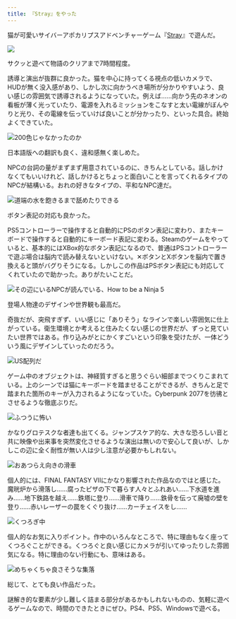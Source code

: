 ```yaml
---
title: 『Stray』をやった
---
```

猫が可愛いサイバーアポカリプスアドベンチャーゲーム『[Stray](https://store.steampowered.com/app/1332010/Stray/?l=japanese)』で遊んだ。

![](https://lh4.googleusercontent.com/AczcL0ArgCSW0VqLiP-sTA-jL9xtTU-24FS9piYFhDML6YKeCl0XfTg-JlKNi7sV1GdFzrMqMyDhiJQ-C_E1qpl1RTHZ-uEoC4Qhx5-o4T43D2xzOi9dmd-qnwlawnI5rREYVIHMQA2gzOBIOyMHHbyiN97jss0ciXw6W5bSX6eGlEw3qk97Ou5QtQ)

サクッと遊べて物語のクリアまで7時間程度。

誘導と演出が抜群に良かった。猫を中心に持ってくる視点の低いカメラで、HUDが無く没入感があり、しかし次に向かうべき場所が分かりやすいよう、良い感じの雰囲気で誘導されるようになっていた。例えば……向かう先のネオンの看板が薄く光っていたり、電源を入れるミッションをこなすと太い電線がぼんやりと光り、その電線を伝っていけば良いことが分かったり、といった具合。終始よくできていた。

![](https://lh4.googleusercontent.com/DFynVWcgPcFlcB8ZnYhCXkMqmMrAg9slyM_u8PCNa_iv7QhA6aDpj5r398iE4NsHOZvpP63KAFUOZKGP2StwI436PeOvphnlXr0GulcyFKU6WaYGy6gaSC48LKwJYKZuQDN0-JOk_9bPB5eSnFJGAly9Qfrs3IHGk957mGHbsQNx6QS1ZFuJ-I2OhQ "200色じゃなかったのか")

日本語版への翻訳も良く、違和感無く楽しめた。

NPCの台詞の量がまずまず用意されているのに、きちんとしている。話しかけなくてもいいけれど、話しかけるとちょっと面白いことを言ってくれるタイプのNPCが結構いる。おれの好きなタイプの、平和なNPC達だ。

![](https://lh5.googleusercontent.com/YmZLE9oMOFKJygW9b5EGaBnfW9EcSKc1Lcz6xAsnVHf1HxbFcMx2J92UCwie3HxJ3khsOnfIbaz01uwSEiLMCizwKwVkpWgexRzAS3T6caaMYXzzfquRBK0FBqU3ikfqk3udR7JwbXT2tocqAAx8saPT2ib30TAJu7GJJPm9mvJ-CsDFyvhPa_C4aQ "道端の水を飽きるまで舐めたりできる")

ボタン表記の対応も良かった。

PS5コントローラーで操作すると自動的にPSのボタン表記に変わり、またキーボードで操作すると自動的にキーボード表記に変わる。Steamのゲームをやっていると、基本的にはXBox的なボタン表記になるので、普通はPSコントローラーで遊ぶ場合は脳内で読み替えないといけない。✕ボタンとXボタンを脳内で置き換えると頭がバグりそうになる。しかしこの作品はPSボタン表記にも対応してくれていたので助かった。ありがたいことだ。

![](https://lh6.googleusercontent.com/XznFCiassl85h99LCTzJLoawqlx7F6hJFRQbu1-yyCYIfkFQY4AdK1fItFg4uj-6MdeL8FRQ4Dcm81uRrFvVn1Thj0AAYTFWXj1wRMURzwf80mydnbm3e7O6NAnjvlf9hrEzHKFCDBwGPWvDZpljY0Rl1CVQQXF-qbSxL2HiRY2gfryoVxf1HmzqAg "その辺にいるNPCが読んでいる、How to be a Ninja 5")

登場人物達のデザインや世界観も最高だ。

奇抜だが、突飛すぎず、いい感じに「ありそう」なラインで楽しい雰囲気に仕上がっている。衛生環境とか考えると住みたくない感じの世界だが、ずっと見ていたい世界ではある。作り込みがとにかくすごいという印象を受けたが、一体どういう風にデザインしていったのだろう。

![](https://lh6.googleusercontent.com/pDyejO5-aiOmmpB_mfLUfwX8sqc9gm7oCe5Arb7S2oBocvhzq7LX1A9ajyh0UNbdAoeCKBIuFeClN5VCNsRk8k2Vv6ZDPSv_q4e_5bWkyGZ37zq-nLw99ii2XTN2NsAzyDQ1WJtvTH0gLpA-uF_yuovs6nhGNregE7I8dt0yM5VXjsjzBazCWgI_mg "US配列だ")

ゲーム中のオブジェクトは、神経質すぎると思うぐらい細部までつくりこまれている。上のシーンでは猫にキーボードを踏ませることができるが、きちんと足で踏まれた箇所のキーが入力されるようになっていた。Cyberpunk 2077を彷彿とさせるような徹底ぶりだ。

![](https://lh5.googleusercontent.com/rWlu4Cy4WV7ZQiCmw4AlKwFM9l-xSdQRXZ7oF4wLFzVc-Tq7g18ieocG9eHcu6DDu3s_usU5XYk49fwoLmmBdDSE9fgdDxAk9f-pG2PR_aBscYVdxETTPfZrQlbdNPP4ZXBLr0t1BVfJoRlGNvVNFHBsJvUA0E9wO2gD-Gc4HOa1-OzDRhSPrJrWpQ "ふつうに怖い")

かなりグロテスクな者達も出てくる。ジャンプスケア的な、大きな恐ろしい音と共に映像や出来事を突然変化させるような演出は無いので安心して良いが、しかしこの辺に全く耐性が無い人は少し注意が必要かもしれない。

![](https://lh5.googleusercontent.com/ksx9L_X09-nGbyrnSOfebd1L8My7oUnwotVxDqcuzn-vaTDvwGUpqgWFGLJ0sPQbsBNn0WaYB2Z8jfgYHIPowU467rM_CGSe6_eW4kVEaBXYpExMAAkTahXm-Udjw6xhg7cOgHOC0nRDIWkWhD6AvqnSQV80FfgqQObi0OTZ626NtTztNMQpnYDqcA "おあつらえ向きの滑車")

個人的には、FINAL FANTASY VIIにかなり影響された作品なのではと感じた。魔晄炉から滑落し……腐ったピザの下で暮らす人々とふれあい……下水道を進み……地下鉄路を越え……鉄塔に登り……滑車で降り……鉄骨を伝って廃墟の壁を登り……赤いレーザーの罠をくぐり抜け……カーチェイスをし……

![](https://lh5.googleusercontent.com/E0CcRw3Bo077NDvGkTrmoMLbp7BTnwWPlEBBWgEQPHTbnPpoxSyfBWRf7GDltd4xqikI8U4gHvCw7ur50pPl0Xe39ANfg1LPTbtSGw7NmNzhWiq8R5mdmSYfqqq9_0Dusm4fV4wl8sc-gIZKDm-h4bV_mFJ6u9kRbR1SK2tD9CtZGHsDla7vn3i7UA "くつろぎ中")

個人的なお気に入りポイント。作中のいろんなところで、特に理由もなく座ってくつろぐことができる。くつろぐと良い感じにカメラが引いてゆったりした雰囲気になる。特に理由のない行動にも、意味はある。

![](https://lh4.googleusercontent.com/55yhtZxXklTUJ3isO1L8ugPULINNlnnDQdPjKsOGCdNYqhqOFU-cW8pacERXoBdqsmmeHPXyJrJJBuDpacgKEqZZZcztTo_H6yilDIozgpKZ_mDLABlXy2uW1GqTJhvHjbz1XsUmM7AcyN9g3dA19jMukfYB7qn3n0dTQXChwqEWl_tf1urOvUa3iQ "めちゃくちゃ良さそうな集落")

総じて、とても良い作品だった。

謎解き的な要素が少し難しく詰まる部分があるかもしれないものの、気軽に遊べるゲームなので、時間のできたときにぜひ。PS4、PS5、Windowsで遊べる。
